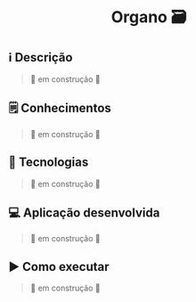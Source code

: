 <h1 align="center"> Organo 🗃️ </h1>

## ℹ️ Descrição

> :construction: em construção :construction:

## 🗒️ Conhecimentos

> :construction: em construção :construction:

## 🤖 Tecnologias

> :construction: em construção :construction:

## 💻 Aplicação desenvolvida

> :construction: em construção :construction:

## ▶️ Como executar

> :construction: em construção :construction:
